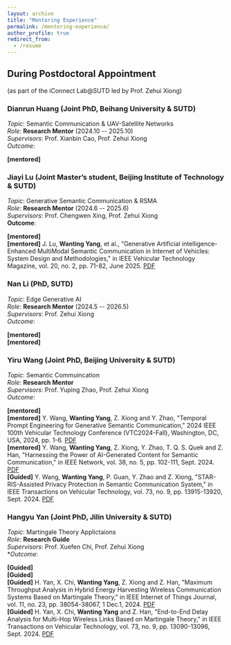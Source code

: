 ```yaml
---
layout: archive
title: "Mentoring Experience"
permalink: /mentoring-experience/
author_profile: true
redirect_from:
  - /resume
---
```


## **During Postdoctoral Appointment**    
(as part of the iConnect Lab@SUTD led by Prof. Zehui Xiong)

### **Dianrun Huang** (Joint PhD, Beihang University & SUTD)  
*Topic*: Semantic Communication & UAV-Satellite Networks    
*Role*: **Research Mentor** (2024.10 -- 2025.10)     
*Supervisors*: Prof. Xianbin Cao, Prof. Zehui Xiong       
*Outcome*: 

**[mentored]**  

### **Jiayi Lu** (Joint Master’s student, Beijing Institute of Technology & SUTD)     
*Topic*: Generative Semantic Communication & RSMA     
*Role*: **Research Mentor** (2024.6 -- 2025.6)   
*Supervisors*: Prof. Chengwen Xing, Prof. Zehui Xiong        
**Outcome**:
 
**[mentored]**    
**[mentored]** J. Lu, **Wanting Yang**, et al., "Generative Artificial intelligence-Enhanced MultiModal Semantic Communication in Internet of Vehicles: System Design and Methodologies," in IEEE Vehicular Technology Magazine, vol. 20, no. 2, pp. 71-82, June 2025. [PDF](https://ieeexplore.ieee.org/stamp/stamp.jsp?tp=&arnumber=10934748)



### **Nan Li** (PhD, SUTD)     
*Topic*: Edge Generative AI     
*Role*: **Research Mentor** (2024.5 -- 2026.5)  
*Supervisors*: Prof. Zehui Xiong     
*Outcome*:  

**[mentored]**    
**[mentored]**  

### **Yiru Wang** (Joint PhD, Beijing University & SUTD)     
*Topic*: Semantic Commuincation     
*Role*: **Research Mentor**     
*Supervisors*: Prof. Yuping Zhao, Prof. Zehui Xiong     
*Outcome*:  

**[mentored]**  
**[mentored]** Y. Wang, **Wanting Yang**, Z. Xiong and Y. Zhao, "Temporal Prompt Engineering for Generative Semantic Communication," 2024 IEEE 100th Vehicular Technology Conference (VTC2024-Fall), Washington, DC, USA, 2024, pp. 1-6. [PDF](https://ieeexplore.ieee.org/stamp/stamp.jsp?tp=&arnumber=10757628)  
**[mentored]** Y. Wang, **Wanting Yang**, Z. Xiong, Y. Zhao, T. Q. S. Quek and Z. Han, "Harnessing the Power of AI-Generated Content for Semantic Communication," in IEEE Network, vol. 38, no. 5, pp. 102-111, Sept. 2024. [PDF](https://ieeexplore.ieee.org/stamp/stamp.jsp?tp=&arnumber=10577142)  
**[Guided]** Y. Wang, **Wanting Yang**, P. Guan, Y. Zhao and Z. Xiong, "STAR-RIS-Assisted Privacy Protection in Semantic Communication System," in IEEE Transactions on Vehicular Technology, vol. 73, no. 9, pp. 13915-13920, Sept. 2024. [PDF](https://ieeexplore.ieee.org/stamp/stamp.jsp?tp=&arnumber=10487897)

### **Hangyu Yan** (Joint PhD, Jilin University & SUTD)     
*Topic*: Martingale Theory Applictaions    
*Role*: **Research Guide**      
*Supervisors*: Prof. Xuefen Chi, Prof. Zehui Xiong     
**Outcome*: 

**[Guided]**  
**[Guided]**  
**[Guided]** H. Yan, X. Chi, **Wanting Yang**, Z. Xiong and Z. Han, "Maximum Throughput Analysis in Hybrid Energy Harvesting Wireless Communication Systems Based on Martingale Theory," in IEEE Internet of Things Journal, vol. 11, no. 23, pp. 38054-38067, 1 Dec.1, 2024. [PDF](https://ieeexplore.ieee.org/stamp/stamp.jsp?tp=&arnumber=10634856)  
**[Guided]** H. Yan, X. Chi, **Wanting Yang** and Z. Han, "End-to-End Delay Analysis for Multi-Hop Wireless Links Based on Martingale Theory," in IEEE Transactions on Vehicular Technology, vol. 73, no. 9, pp. 13090-13096, Sept. 2024. [PDF](https://ieeexplore.ieee.org/stamp/stamp.jsp?tp=&arnumber=10502194)  
